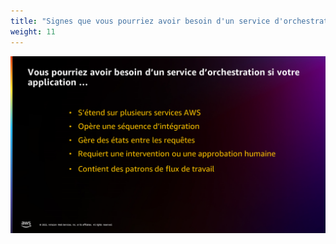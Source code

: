 ```yaml
---
title: "Signes que vous pourriez avoir besoin d'un service d'orchestration"
weight: 11
---
```


![Signes que vous pourriez avoir besoin d'un service d'orchestration](/static/img-fr/intro/signs.png)
